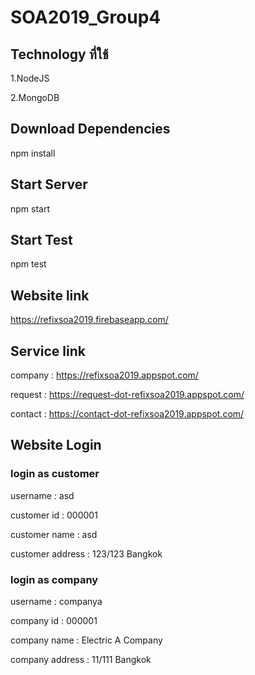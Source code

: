 # SOA2019_Group4

<h2>Technology ที่ใช้</h2>

1.NodeJS

2.MongoDB

<h2>Download Dependencies</h2>

npm install

<h2>Start Server</h2>

npm start

<h2>Start Test</h2>

npm test

<h2>Website link</h2>

https://refixsoa2019.firebaseapp.com/

<h2>Service link</h2>

company : https://refixsoa2019.appspot.com/

request : https://request-dot-refixsoa2019.appspot.com/

contact : https://contact-dot-refixsoa2019.appspot.com/

<h2>Website Login</h2>

<h3>login as customer</h3>
username : asd

customer id : 000001

customer name : asd

customer address : 123/123 Bangkok


<h3>login as company</h3>
username : companya

company id : 000001

company name : Electric A Company

company address : 11/111 Bangkok
